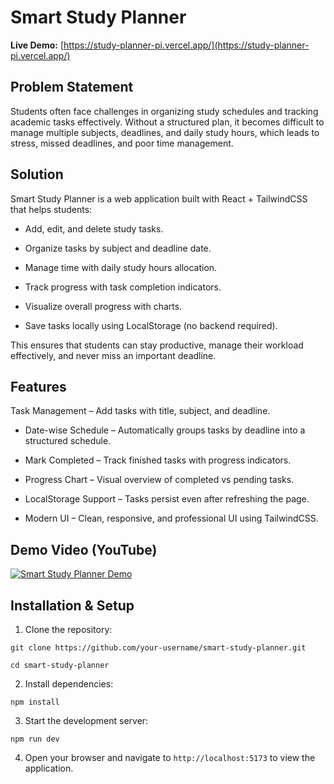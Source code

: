 #  Smart Study Planner

**Live Demo:** [https://study-planner-pi.vercel.app/](https://study-planner-pi.vercel.app/)  

## Problem Statement

Students often face challenges in organizing study schedules and tracking academic tasks effectively.
Without a structured plan, it becomes difficult to manage multiple subjects, deadlines, and daily study hours, which leads to stress, missed deadlines, and poor time management.

## Solution

 Smart Study Planner is a web application built with React + TailwindCSS that helps students:

- Add, edit, and delete study tasks.

- Organize tasks by subject and deadline date.

- Manage time with daily study hours allocation.

- Track progress with task completion indicators.

- Visualize overall progress with charts.

- Save tasks locally using LocalStorage (no backend required).

This ensures that students can stay productive, manage their workload effectively, and never miss an important deadline.

## Features

 Task Management – Add tasks with title, subject, and deadline.

- Date-wise Schedule – Automatically groups tasks by deadline into a structured schedule.

- Mark Completed – Track finished tasks with progress indicators.

- Progress Chart – Visual overview of completed vs pending tasks.

- LocalStorage Support – Tasks persist even after refreshing the page.

- Modern UI – Clean, responsive, and professional UI using TailwindCSS.

## Demo Video (YouTube)

[![Smart Study Planner Demo](https://img.youtube.com/vi/6tcC_fP4PbU/0.jpg)](https://youtu.be/6tcC_fP4PbU)    

## Installation & Setup 
1. Clone the repository:
```
git clone https://github.com/your-username/smart-study-planner.git

cd smart-study-planner
```
2. Install dependencies:
```
npm install
```
3. Start the development server:
```
npm run dev

```
4. Open your browser and navigate to `http://localhost:5173` to view the application.

 